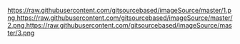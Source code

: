 https://raw.githubusercontent.com/gitsourcebased/imageSource/master/1.png,https://raw.githubusercontent.com/gitsourcebased/imageSource/master/2.png,https://raw.githubusercontent.com/gitsourcebased/imageSource/master/3.png
